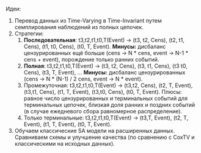 Идеи:
1. Перевод данных из Time-Varying в Time-Invariant путем семплирования наблюдений из полных цепочек.
2. Стратегии:
	1. **Последовательная**: t3,t2,t1,t0,T(Event) -> (t3, t2, Cens), (t2, t1, Cens), (t1, t0, Cens), (t0, T, Event).
	   **Минусы:** дисбаланс цензурированных ещё больше (cens -> N * cens, event -> N-1 * cens + event), порождение только ранних событий.
	2. **Полная**: t3,t2,t1,t0,T(Event) -> (t3, t2, Cens), (t3, t1, Cens), (t3 t0, Cens), (t3, T, Event), ...
	   **Минусы:** дисбаланс цензурированных (cens -> N * (N-1) / 2 cens, event -> N * event).
	3. Промежуточная: t3,t2,t1,t0,T(Event) -> (t3,t2, Cens), (t2, T, Event), (t3,t1, Cens), (t1, T, Event), (t3,t0, Cens), (t0, T, Event).
	   Плюсы: равное число цензурированных и терминальных событий для терминальных цепочек, близкая доля ранних и поздних событий (в случае ежедневого сбора равномерное распределение).
	4. Только терминальные: t3,t2,t1,t0,T(Event) -> (t3,T, Event), (t2, T, Event), (t1, T, Event), (t0, T, Event).
3. Обучаем классические SA модели на расширенных данных. Сравниваем схемы и улучшение качества (по сравнению с CoxTV и классическими на исходных данных).